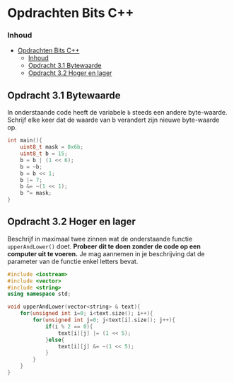 # Opdrachten Bits C++[](title-id)

### Inhoud[](toc-id)
- [Opdrachten Bits C++](#opdrachten-bits-c)
    - [Inhoud](#inhoud)
  - [Opdracht 3.1 Bytewaarde](#opdracht-31-bytewaarde)
  - [Opdracht 3.2 Hoger en lager](#opdracht-32-hoger-en-lager)


## Opdracht 3.1 Bytewaarde
In onderstaande code heeft de variabele `b` steeds een andere byte-waarde. Schrijf elke
keer dat de waarde van b verandert zijn nieuwe byte-waarde op.

```c++
int main(){
    uint8_t mask = 0x6b;
    uint8_t b = 15;
    b = b | (1 << 6);
    b = ~b;
    b = b << 1;
    b |= 7;
    b &= ~(1 << 1);
    b ^= mask;
}
```

## Opdracht 3.2 Hoger en lager
Beschrijf in maximaal twee zinnen wat de onderstaande functie `upperAndLower()` doet.
**Probeer dit te doen zonder de code op een computer uit te voeren.** 
Je mag aannemen in je beschrijving dat de parameter van de functie enkel letters bevat.

```c++
#include <iostream>
#include <vector>
#include <string>
using namespace std;

void upperAndLower(vector<string> & text){
    for(unsigned int i=0; i<text.size(); i++){
        for(unsigned int j=0; j<text[i].size(); j++){
            if(i % 2 == 0){
                text[i][j] |= (1 << 5);
            }else{
                text[i][j] &= ~(1 << 5);
            }
        }
    }
}
```